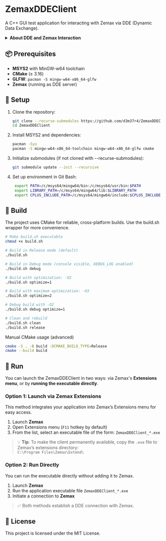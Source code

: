 # ZemaxDDEClient
A C++ GUI test application for interacting with Zemax via DDE (Dynamic Data Exchange).

<details>
<summary><b>About DDE and Zemax Interaction</b></summary>

### What is DDE?
Dynamic Data Exchange (DDE) is a Windows interprocess communication protocol that enables data exchange between applications. Two applications can establish a DDE link:
- **Server** (Zemax in this case) - provides data
- **Client** (your application) - requests and receives data

Zemax implements a DDE server interface, allowing external applications to access optical design data and functionality.

### How ZemaxDDEClient Works
This project is a DDE client that:
1. Establishes DDE connection with Zemax as server
2. Sends data requests (e.g., optical system parameters)
3. Receives and processes responses from Zemax

## Documentation Reference
For complete DDE command reference, see "Chapter 28: ZEMAX EXTENSIONS" in official Zemax documentation.
</details>

## 📦 Prerequisites
- **MSYS2** with MinGW-w64 toolchain
- **CMake** (≥ 3.16)
- **GLFW**: `pacman -S mingw-w64-x86_64-glfw`
- **Zemax** (running as DDE server)

## 🚀 Setup
1. Clone the repository:
   ```bash
   git clone --recurse-submodules https://github.com/d3m37r4/ZemaxDDEClient.git
   cd ZemaxDDEClient
   ```
2. Install MSYS2 and dependencies:
   ```bash
   pacman -Syu
   pacman -S mingw-w64-x86_64-toolchain mingw-w64-x86_64-glfw cmake
   ```
3. Initialize submodules (if not cloned with --recurse-submodules):
   ```bash
   git submodule update --init --recursive
   ```
4. Set up environment in Git Bash:
   ```bash
    export PATH=/c/msys64/mingw64/bin:/c/msys64/usr/bin:$PATH
    export LIBRARY_PATH=/c/msys64/mingw64/lib:$LIBRARY_PATH
    export CPLUS_INCLUDE_PATH=/c/msys64/mingw64/include:$CPLUS_INCLUDE_PATH
    ```

## 🔨 Build
The project uses CMake for reliable, cross-platform builds. Use the build.sh wrapper for more convenience.
   ```bash
   # Make build.sh executable
   chmod +x build.sh

   # Build in Release mode (default)
   ./build.sh

   # Build in Debug mode (console visible, DEBUG_LOG enabled)
   ./build.sh debug

   # Build with optimization: -O2
   ./build.sh optimize=1

   # Build with maximum optimization: -O3
   ./build.sh optimize=2

   # Debug build with -O2
   ./build.sh debug optimize=1

   # Clean and rebuild
   ./build.sh clean
   ./build.sh release
   ```

Manual CMake usage (advanced)
   ```bash
   cmake -S . -B build -DCMAKE_BUILD_TYPE=Release
   cmake --build build
   ```

## 🏁 Run
You can launch the ZemaxDDEClient in two ways: via Zemax's **Extensions menu**, or by **running the executable directly**.

### Option 1: Launch via Zemax Extensions
This method integrates your application into Zemax’s Extensions menu for easy access.
1. Launch **Zemax**
2. Open Extensions menu (`F11` hotkey by default)
3. From the list, select an executable file of the form: `ZemaxDDEClient_*.exe`
> 💡 **Tip**: To make the client permanently available, copy the `.exe` file to Zemax’s extensions directory:  
> `C:\Program Files\Zemax\Extend\`

### Option 2: Run Directly
You can run the executable directly without adding it to Zemax.
1. Launch **Zemax**
2. Run the application executable file `ZemaxDDEClient_*.exe`
3. Initiate a connection to **Zemax**

> ✅ Both methods establish a DDE connection with Zemax.

## 📄 License
This project is licensed under the MIT License.
